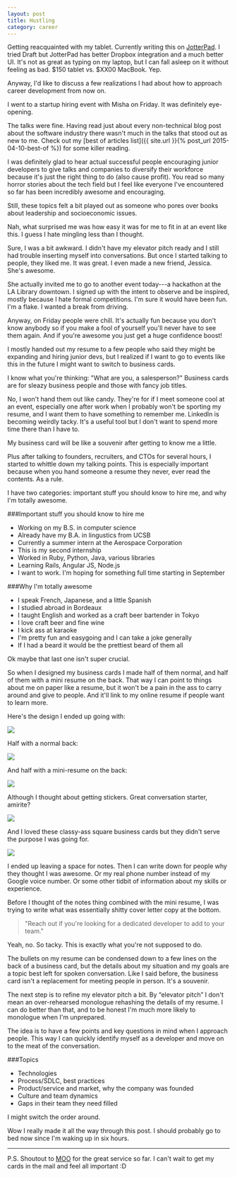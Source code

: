 ```yaml
---
layout: post
title: Hustling
category: career
---
```


Getting reacquainted with my tablet. Currently writing this on [JotterPad](http://2appstudio.com/jotterpad/). I tried Draft but JotterPad has better Dropbox integration and a much better UI. It's not as great as typing on my laptop, but I can fall asleep on it without feeling as bad. $150 tablet vs. $XX00 MacBook. Yep.

Anyway, I'd like to discuss a few realizations I had about how to approach career development from now on. 

I went to a startup hiring event with Misha on Friday. It was definitely eye-opening. 

The talks were fine. Having read just about every non-technical blog post about the software industry there wasn't much in the talks that stood out as new to me. Check out my [best of articles list]({{ site.url }}{% post_url 2015-04-10-best-of %}) for some killer reading. 

I was definitely glad to hear actual successful people encouraging junior developers to give talks and companies to diversify their workforce because it's just the right thing to do (also cause profit). You read so many horror stories about the tech field but I feel like everyone I've encountered so far has been incredibly awesome and encouraging.

Still, these topics felt a bit played out as someone who pores over books about leadership and socioeconomic issues.

Nah, what surprised me was how easy it was for me to fit in at an event like this. I guess I hate mingling less than I thought.

Sure, I was a bit awkward. I didn't have my elevator pitch ready and I still had trouble inserting myself into conversations. But once I started talking to people, they liked me. It was great. I even made a new friend, Jessica. She's awesome.

She actually invited me to go to another event today---a hackathon at the LA Library downtown. I signed up with the intent to observe and be inspired, mostly because I hate formal competitions. I'm sure it would have been fun. I'm a flake. I wanted a break from driving. 

Anyway, on Friday people were chill. It's actually fun because you don't know anybody so if you make a fool of yourself you'll never have to see them again. And if you're awesome you just get a huge confidence boost! 

I mostly handed out my resume to a few people who said they might be expanding and hiring junior devs, but I realized if I want to go to events like this in the future I might want to switch to business cards. 

I know what you're thinking: "What are you, a salesperson?" Business cards are for sleazy business people and those with fancy job titles.

No, I won't hand them out like candy. They're for if I meet someone cool at an event, especially one after work when I probably won't be sporting my resume, and I want them to have something to remember me. LinkedIn is becoming weirdly tacky. It's a useful tool but I don't want to spend more time there than I have to. 

My business card will be like a souvenir after getting to know me a little.

Plus after talking to founders, recruiters, and CTOs for several hours, I started to whittle down my talking points. This is especially important because when you hand someone a resume they never, ever read the contents. As a rule. 

I have two categories: important stuff you should know to hire me, and why I'm totally awesome. 

###Important stuff you should know to hire me

- Working on my B.S. in computer science
- Already have my B.A. in lingustics from UCSB
- Currently a summer intern at the Aerospace Corporation
- This is my second internship
- Worked in Ruby, Python, Java, various libraries
- Learning Rails, Angular JS, Node.js
- I want to work. I'm hoping for something full time starting in September 

###Why I'm totally awesome

- I speak French, Japanese, and a little Spanish 
- I studied abroad in Bordeaux 
- I taught English and worked as a craft beer bartender in Tokyo
- I love craft beer and fine wine 
- I kick ass at karaoke
- I'm pretty fun and easygoing and I can take a joke generally
- If I had a beard it would be the prettiest beard of them all

Ok maybe that last one isn't super crucial. 

So when I designed my business cards I made half of them normal, and half of them with a mini resume on the back. That way I can point to things about me on paper like a resume, but it won't be a pain in the ass to carry around and give to people. And it'll link to my online resume if people want to learn more. 

Here's the design I ended up going with:

<img class="center" src="http://i.imgur.com/oh7kHS6.png"/>

Half with a normal back:

<img class="center" src="http://i.imgur.com/Lok5Nof.png"/>

And half with a mini-resume on the back:

<img class="center" src="http://i.imgur.com/LwAzyib.png"/>

Although I thought about getting stickers. Great conversation starter, amirite? 

<img class="center" src="http://i.imgur.com/9P52dMC.png?2"/>

And I loved these classy-ass square business cards but they didn't serve the purpose I was going for. 

<img class="center" src="http://i.imgur.com/Y4pBjuD.png?1"/>

I ended up leaving a space for notes. Then I can write down for people why they thought I was awesome. Or my real phone number instead of my Google voice number. Or some other tidbit of information about my skills or experience. 

Before I thought of the notes thing combined with the mini resume, I was trying to write what was essentially shitty cover letter copy at the bottom.

>"Reach out if you're looking for a dedicated developer to add to your team."

Yeah, no. So tacky. This is exactly what you're not supposed to do. 

The bullets on my resume can be condensed down to a few lines on the back of a business card, but the details about my situation and my goals are a topic best left for spoken conversation. Like I said before, the business card isn't a replacement for meeting people in person. It's a souvenir. 

The next step is to refine my elevator pitch a bit. By “elevator pitch” I don't mean an over-rehearsed monologue rehashing the details of my resume. I can do better than that, and to be honest I'm much more likely to monologue when I'm unprepared.

The idea is to have a few points and key questions in mind when I approach people. This way I can quickly identify myself as a developer and move on to the meat of the conversation. 

###Topics

- Technologies 
- Process/SDLC, best practices
- Product/service and market, why the company was founded
- Culture and team dynamics
- Gaps in their team they need filled

I might switch the order around.

Wow I really made it all the way through this post. I should probably go to bed now since I'm waking up in six hours. 

---

P.S. Shoutout to [MOO](http://us.moo.com/) for the great service so far. I can't wait to get my cards in the mail and feel all important :D